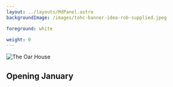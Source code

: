 ```yaml
---
layout: ../layouts/MdPanel.astro
backgroundImage: /images/tohc-banner-idea-rob-supplied.jpeg

foreground: white

weight: 0
---
```


![The Oar House](/images/TOHC-Logo-Distressed-Blk.svg)

## Opening January
